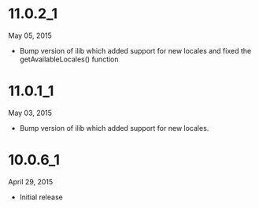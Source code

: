# 11.0.2_1

May 05, 2015

* Bump version of ilib which added support for new locales
  and fixed the getAvailableLocales() function

# 11.0.1_1

May 03, 2015

* Bump version of ilib which added support for new locales.

# 10.0.6_1

April 29, 2015

* Initial release

